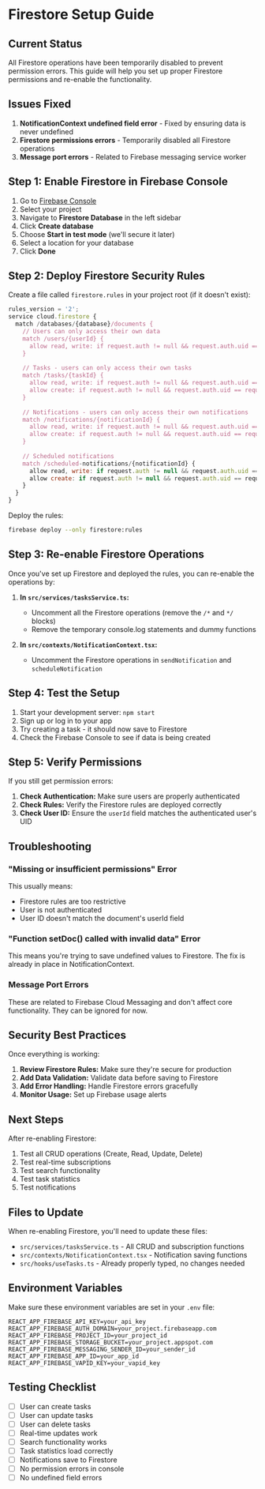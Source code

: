 # Firestore Setup Guide

## Current Status

All Firestore operations have been temporarily disabled to prevent permission errors. This guide will help you set up proper Firestore permissions and re-enable the functionality.

## Issues Fixed

1. **NotificationContext undefined field error** - Fixed by ensuring data is never undefined
2. **Firestore permissions errors** - Temporarily disabled all Firestore operations
3. **Message port errors** - Related to Firebase messaging service worker

## Step 1: Enable Firestore in Firebase Console

1. Go to [Firebase Console](https://console.firebase.google.com/)
2. Select your project
3. Navigate to **Firestore Database** in the left sidebar
4. Click **Create database**
5. Choose **Start in test mode** (we'll secure it later)
6. Select a location for your database
7. Click **Done**

## Step 2: Deploy Firestore Security Rules

Create a file called `firestore.rules` in your project root (if it doesn't exist):

```javascript
rules_version = '2';
service cloud.firestore {
  match /databases/{database}/documents {
    // Users can only access their own data
    match /users/{userId} {
      allow read, write: if request.auth != null && request.auth.uid == userId;
    }
    
    // Tasks - users can only access their own tasks
    match /tasks/{taskId} {
      allow read, write: if request.auth != null && request.auth.uid == resource.data.userId;
      allow create: if request.auth != null && request.auth.uid == request.resource.data.userId;
    }
    
    // Notifications - users can only access their own notifications
    match /notifications/{notificationId} {
      allow read, write: if request.auth != null && request.auth.uid == resource.data.userId;
      allow create: if request.auth != null && request.auth.uid == request.resource.data.userId;
    }
    
    // Scheduled notifications
    match /scheduled-notifications/{notificationId} {
      allow read, write: if request.auth != null && request.auth.uid == resource.data.userId;
      allow create: if request.auth != null && request.auth.uid == request.resource.data.userId;
    }
  }
}
```

Deploy the rules:
```bash
firebase deploy --only firestore:rules
```

## Step 3: Re-enable Firestore Operations

Once you've set up Firestore and deployed the rules, you can re-enable the operations by:

1. **In `src/services/tasksService.ts`:**
   - Uncomment all the Firestore operations (remove the `/*` and `*/` blocks)
   - Remove the temporary console.log statements and dummy functions

2. **In `src/contexts/NotificationContext.tsx`:**
   - Uncomment the Firestore operations in `sendNotification` and `scheduleNotification`

## Step 4: Test the Setup

1. Start your development server: `npm start`
2. Sign up or log in to your app
3. Try creating a task - it should now save to Firestore
4. Check the Firebase Console to see if data is being created

## Step 5: Verify Permissions

If you still get permission errors:

1. **Check Authentication:** Make sure users are properly authenticated
2. **Check Rules:** Verify the Firestore rules are deployed correctly
3. **Check User ID:** Ensure the `userId` field matches the authenticated user's UID

## Troubleshooting

### "Missing or insufficient permissions" Error

This usually means:
- Firestore rules are too restrictive
- User is not authenticated
- User ID doesn't match the document's userId field

### "Function setDoc() called with invalid data" Error

This means you're trying to save undefined values to Firestore. The fix is already in place in NotificationContext.

### Message Port Errors

These are related to Firebase Cloud Messaging and don't affect core functionality. They can be ignored for now.

## Security Best Practices

Once everything is working:

1. **Review Firestore Rules:** Make sure they're secure for production
2. **Add Data Validation:** Validate data before saving to Firestore
3. **Add Error Handling:** Handle Firestore errors gracefully
4. **Monitor Usage:** Set up Firebase usage alerts

## Next Steps

After re-enabling Firestore:

1. Test all CRUD operations (Create, Read, Update, Delete)
2. Test real-time subscriptions
3. Test search functionality
4. Test task statistics
5. Test notifications

## Files to Update

When re-enabling Firestore, you'll need to update these files:

- `src/services/tasksService.ts` - All CRUD and subscription functions
- `src/contexts/NotificationContext.tsx` - Notification saving functions
- `src/hooks/useTasks.ts` - Already properly typed, no changes needed

## Environment Variables

Make sure these environment variables are set in your `.env` file:

```
REACT_APP_FIREBASE_API_KEY=your_api_key
REACT_APP_FIREBASE_AUTH_DOMAIN=your_project.firebaseapp.com
REACT_APP_FIREBASE_PROJECT_ID=your_project_id
REACT_APP_FIREBASE_STORAGE_BUCKET=your_project.appspot.com
REACT_APP_FIREBASE_MESSAGING_SENDER_ID=your_sender_id
REACT_APP_FIREBASE_APP_ID=your_app_id
REACT_APP_FIREBASE_VAPID_KEY=your_vapid_key
```

## Testing Checklist

- [ ] User can create tasks
- [ ] User can update tasks
- [ ] User can delete tasks
- [ ] Real-time updates work
- [ ] Search functionality works
- [ ] Task statistics load correctly
- [ ] Notifications save to Firestore
- [ ] No permission errors in console
- [ ] No undefined field errors 